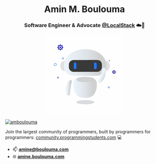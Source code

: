 <h1 align="center">Amin M. Boulouma</h1>
<h3 align="center">Software Engineer & Advocate <a href="https://github.com/localstack">@LocalStack</a> ☁️🤖</h3>
<p align= "center"><img src="https://github.com/amboulouma/amboulouma/blob/master/animation.gif" width="250" height="250"></p>

<p align="left"> <a href="https://twitter.com/amboulouma" target="blank"><img src="https://img.shields.io/twitter/follow/amboulouma?logo=twitter&style=for-the-badge" alt="amboulouma" /></a> </p>

Join the largest community of programmers, built by programmers for programmers: [community.programmingstudents.com](community.programmingstudents.com) 💻

- 📫 **amine@boulouma.com**
- 🌐 **[amine.boulouma.com](https://amine.boulouma.com)**
